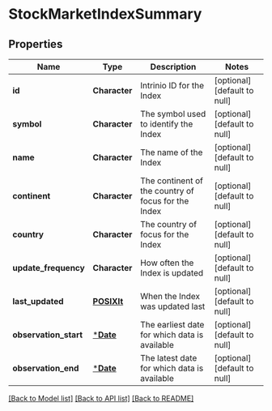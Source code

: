 # StockMarketIndexSummary

## Properties
Name | Type | Description | Notes
------------ | ------------- | ------------- | -------------
**id** | **Character** | Intrinio ID for the Index | [optional] [default to null]
**symbol** | **Character** | The symbol used to identify the Index | [optional] [default to null]
**name** | **Character** | The name of the Index | [optional] [default to null]
**continent** | **Character** | The continent of the country of focus for the Index | [optional] [default to null]
**country** | **Character** | The country of focus for the Index | [optional] [default to null]
**update_frequency** | **Character** | How often the Index is updated | [optional] [default to null]
**last_updated** | [**POSIXlt**](POSIXlt.md) | When the Index was updated last | [optional] [default to null]
**observation_start** | [***Date**](Date.md) | The earliest date for which data is available | [optional] [default to null]
**observation_end** | [***Date**](Date.md) | The latest date for which data is available | [optional] [default to null]

[[Back to Model list]](../README.md#documentation-for-models) [[Back to API list]](../README.md#documentation-for-api-endpoints) [[Back to README]](../README.md)


